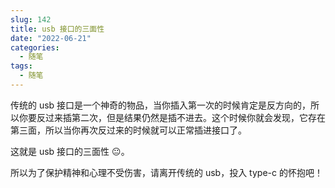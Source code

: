 ```yaml
---
slug: 142
title: usb 接口的三面性
date: "2022-06-21"
categories: 
  - 随笔
tags: 
  - 随笔
---
```



传统的 usb 接口是一个神奇的物品，当你插入第一次的时候肯定是反方向的，所以你要反过来插第二次，但是结果仍然是插不进去。这个时候你就会发现，它存在第三面，所以当你再次反过来的时候就可以正常插进接口了。

这就是 usb 接口的三面性 😐。

所以为了保护精神和心理不受伤害，请离开传统的 usb，投入 type-c 的怀抱吧！